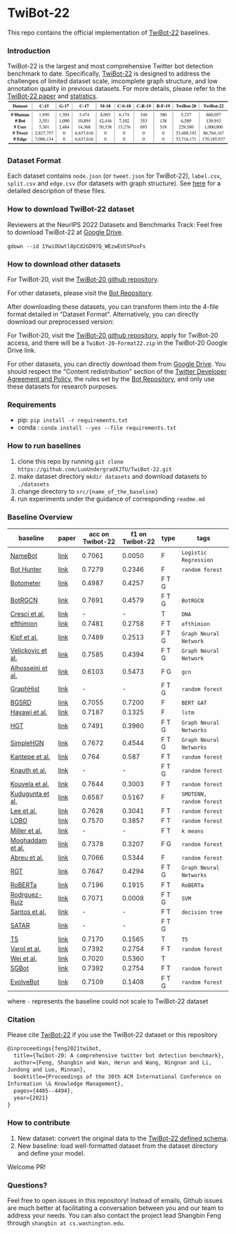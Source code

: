 # TwiBot-22

This repo contains the official implementation of [TwiBot-22]() baselines.

### Introduction

TwiBot-22 is the largest and most comprehensive Twitter bot detection benchmark to date. Specifically, [TwiBot-22](https://dl.acm.org/doi/pdf/10.1145/3459637.3482019) is designed to address the challenges of limited dataset scale, imcomplete graph structure, and low annotation quality in previous datasets. For more details, please refer to the [TwiBot-22 paper]() and [statistics](descriptions/statistics.md).
![compare](./pics/compare.png)

### Dataset Format

Each dataset contains `node.json` (or `tweet.json` for TwiBot-22), `label.csv`, `split.csv` and `edge.csv` (for datasets with graph structure). See [here](descriptions/metadata.md) for a detailed description of these files.

### How to download TwiBot-22 dataset

Reviewers at the NeurIPS 2022 Datasets and Benchmarks Track: Feel free to download TwiBot-22 at [Google Drive](https://drive.google.com/drive/folders/1YwiOUwtl8pCd2GD97Q_WEzwEUtSPoxFs?usp=sharing).

`gdown --id 1YwiOUwtl8pCd2GD97Q_WEzwEUtSPoxFs`

### How to download other datasets

For TwiBot-20, visit the [TwiBot-20 github repository](https://github.com/BunsenFeng/TwiBot-20).

For other datasets, please visit the [Bot Repository](https://botometer.osome.iu.edu/bot-repository/datasets.html).

After downloading these datasets, you can transform them into the 4-file format detailed in "Dataset Format". Alternatively, you can directly download our preprocessed version:

For TwiBot-20, visit the [TwiBot-20 github repository](https://github.com/BunsenFeng/TwiBot-20), apply for TwiBot-20 access, and there will be a `TwiBot-20-Format22.zip` in the TwiBot-20 Google Drive link.

For other datasets, you can directly download them from [Google Drive](https://drive.google.com/drive/folders/1gXFZp3m7TTU-wyZRUiLHdf_sIZpISrze?usp=sharing). You should respect the "Content redistribution" section of the [Twitter Developer Agreement and Policy](https://developer.twitter.com/en/developer-terms/agreement-and-policy), the rules set by the [Bot Repository](https://botometer.osome.iu.edu/bot-repository/datasets.html), and only use these datasets for research purposes.

### Requirements

- pip: `pip install -r requirements.txt`
- conda : `conda install --yes --file requirements.txt `

### How to run baselines

1. clone this repo by running `git clone https://github.com/LuoUndergradXJTU/TwiBot-22.git`
2. make dataset directory `mkdir datasets` and download datasets to `./datasets`
3. change directory to `src/{name_of_the_baseline}`
4. run experiments under the guidance of corresponding `readme.md`

### Baseline Overview


| baseline                             | paper                     | acc on Twibot-22 | f1 on Twibot-22 | type  | tags                     |
| -------------------------------------- | ------------------ | ----------------- | ------- | -------------------------- | -------------------------- |
| [NameBot](src/NameBot/)              | [link](https://arxiv.org/pdf/1812.05932.pdf) | 0.7061           | 0.0050          | F     | `Logistic Regression`    |
| [Bot Hunter](src/BotHunter/)         | [link](http://www.casos.cs.cmu.edu/publications/papers/LB_5.pdf) | 0.7279           | 0.2346          | F     | `random forest`          |
| [Botometer](src/Botometer/)         | [link](https://botometer.osome.iu.edu/) | 0.4987           | 0.4257          | F T G |                          |
| [BotRGCN](src/BotRGCN/)              | [link](https://arxiv.org/abs/2106.13092) | 0.7691           | 0.4579          | F T G | `BotRGCN`                |
| [Cresci et al.](src/Cresci/)         | [link](https://ieeexplore.ieee.org/abstract/document/7436643) | -                | -               | T     | `DNA`                    |
| [efthimion](src/efthimion/)          | [link](https://scholar.smu.edu/datasciencereview/vol1/iss2/5/) | 0.7481           | 0.2758          | F T   | `efthimion`              |
| [Kipf et al.](src/GCN_GAT)           | [link](https://arxiv.org/abs/1609.02907) | 0.7489           | 0.2513          | F T G | `Graph Neural Network`   |
| [Velickovic et al.](src/V)           | [link](https://arxiv.org/abs/1710.10903) | 0.7585           | 0.4394          | F T G | `Graph Neural Network`   |
| [Alhosseini et al.](src/Alhosseini/) | [link](https://dl.acm.org/doi/fullHtml/10.1145/3308560.3316504) | 0.6103           | 0.5473          | F G   | `gcn`                    |
| [GraphHist](src/GraphHist/)          | [link](https://arxiv.org/abs/1910.01180) | -                | -               | F T G | `random forest`          |
| [BGSRD](src/BGSRD/)                  | [link](https://www.mdpi.com/2073-8994/14/1/30) | 0.7055           | 0.7200          | F     | `BERT GAT`               |
| [Hayawi et al.](src/Hayawi/)         | [link](https://link.springer.com/content/pdf/10.1007/s13278-022-00869-w.pdf) | 0.7187           | 0.1325          | F     | `lstm`                   |
| [HGT](src/HGT_SimpleHGN/)            | [link](https://arxiv.org/abs/2003.01332) | 0.7491           | 0.3960          | F T G | `Graph Neural Networks`  |
| [SimpleHGN](src/HGT_SimpleHGN/)      | [link](https://arxiv.org/abs/2112.14936) | 0.7672           | 0.4544          | F T G | `Graph Neural Networks`  |
| [Kantepe et al.](src/Kantepe/)       | [link](https://ieeexplore.ieee.org/abstract/document/8093483) | 0.764            | 0.587           | F T   | `random forest`          |
| [Knauth et al.](src/Knauth/)         | [link](https://aclanthology.org/R19-1065/) | -                | -               | F T G | `random forest`          |
| [Kouvela et al.](src/Kouvela/)       | [link](https://dl.acm.org/doi/abs/10.1145/3415958.3433075) | 0.7644           | 0.3003          | F T   | `random forest`          |
| [Kudugunta et al.](src/Kudugunta/)   | [link](https://arxiv.org/abs/1802.04289) | 0.6587           | 0.5167          | F     | `SMOTENN, random forest` |
| [Lee et al.](src/Lee/)               | [link](https://ojs.aaai.org/index.php/ICWSM/article/view/14106) | 0.7628           | 0.3041          | F T   | `random forest`          |
| [LOBO](src/LOBO/)                    | [link](https://dl.acm.org/doi/10.1145/3274694.3274738) | 0.7570           | 0.3857          | F T   | `random forest`          |
| [Miller et al.](src/Miller/)         | [link](https://dl.acm.org/doi/10.1016/j.ins.2013.11.016) | -                | -               | F T   | `k means`                |
| [Moghaddam et al.](src/Moghaddam/)   | [link](https://ieeexplore.ieee.org/abstract/document/9735340) | 0.7378           | 0.3207          | F G   | `random forest`          |
| [Abreu et al.](src/Abreu/)           | [link](https://ieeexplore.ieee.org/abstract/document/9280525) | 0.7066           | 0.5344          | F     | `random forest`          |
| [RGT](src/RGT/)                      | [link](https://arxiv.org/abs/2109.02927) | 0.7647           | 0.4294          | F T G | `Graph Neural Networks`  |
| [RoBERTa](src/RoBERTa/)              | [link](https://arxiv.org/pdf/1907.11692.pdf) | 0.7196           | 0.1915          | F T   | `RoBERTa`                |
| [Rodrguez-Ruiz](src/Rodrguez-Ruiz/)  | [link](https://www.sciencedirect.com/science/article/pii/S0167404820300031) | 0.7071           | 0.0008          | F T G | `SVM`                    |
| [Santos et al.](src/Santos/)         | [link](https://dl.acm.org/doi/pdf/10.1145/3308560.3317599) | -                | -               | F T   | `decision tree`          |
| [SATAR](src/SATAR/)                  | [link](https://arxiv.org/abs/2106.13089) | -                | -               | F T G |                          |
| [T5](src/Varol/)                     | [link](https://aaai.org/ocs/index.php/ICWSM/ICWSM17/paper/view/15587/14817) | 0.7170           | 0.1565          | T     | `T5`                     |
| [Varol et al.](src/Varol)            | [link](https://aaai.org/ocs/index.php/ICWSM/ICWSM17/paper/view/15587/14817) | 0.7392           | 0.2754          | F T   | `random forest`          |
| [Wei et al.](src/Wei/)               | [link](https://arxiv.org/pdf/2002.01336.pdf) | 0.7020           | 0.5360          | T     |                          |
| [SGBot](src/SGBot/)                  | [link](https://arxiv.org/abs/1911.09179) | 0.7392           | 0.2754          | F T   | `random forest`          |
| [EvolveBot](src/EvolveBot/)          | [link](https://ieeexplore.ieee.org/abstract/document/6553246) | 0.7109           | 0.1408          | F T G | `random forest`          |

where `-` represents the baseline could not scale to TwiBot-22 dataset

### Citation
Please cite [TwiBot-22]() if you use the TwiBot-22 dataset or this repository
```
@inproceedings{feng2021twibot,
  title={Twibot-20: A comprehensive twitter bot detection benchmark},
  author={Feng, Shangbin and Wan, Herun and Wang, Ningnan and Li, Jundong and Luo, Minnan},
  booktitle={Proceedings of the 30th ACM International Conference on Information \& Knowledge Management},
  pages={4485--4494},
  year={2021}
}
```

### How to contribute

1. New dataset: convert the original data to the [TwiBot-22 defined schema](descriptions/metadata.md).
2. New baseline: load well-formatted dataset from the dataset directory and define your model.

Welcome PR!

### Questions?

Feel free to open issues in this repository! Instead of emails, Github issues are much better at facilitating a conversation between you and our team to address your needs. You can also contact the project lead Shangbin Feng through ``shangbin at cs.washington.edu``.
